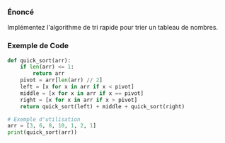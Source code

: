 ### Énoncé

Implémentez l'algorithme de tri rapide pour trier un tableau de nombres.

### Exemple de Code

```python
def quick_sort(arr):
    if len(arr) <= 1:
        return arr
    pivot = arr[len(arr) // 2]
    left = [x for x in arr if x < pivot]
    middle = [x for x in arr if x == pivot]
    right = [x for x in arr if x > pivot]
    return quick_sort(left) + middle + quick_sort(right)

# Exemple d'utilisation
arr = [3, 6, 8, 10, 1, 2, 1]
print(quick_sort(arr))
```
